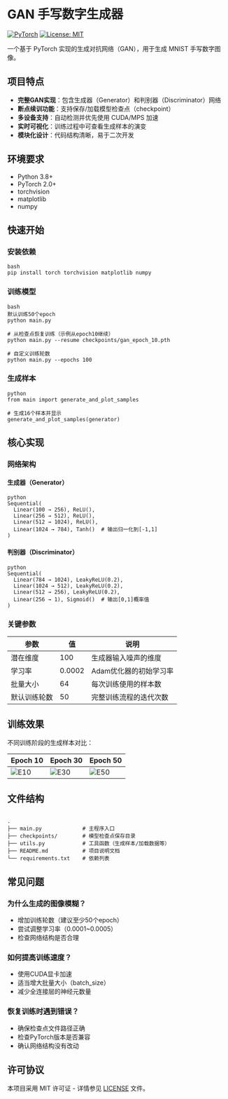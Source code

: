 
# GAN 手写数字生成器

[![PyTorch](https://img.shields.io/badge/PyTorch-1.13+-EE4C2C.svg)](https://pytorch.org)
[![License: MIT](https://img.shields.io/badge/License-MIT-yellow.svg)](https://opensource.org/licenses/MIT)

一个基于 PyTorch 实现的生成对抗网络（GAN），用于生成 MNIST 手写数字图像。

## 项目特点
- **完整GAN实现**：包含生成器（Generator）和判别器（Discriminator）网络
- **断点续训功能**：支持保存/加载模型检查点（checkpoint）
- **多设备支持**：自动检测并优先使用 CUDA/MPS 加速
- **实时可视化**：训练过程中可查看生成样本的演变
- **模块化设计**：代码结构清晰，易于二次开发

## 环境要求
- Python 3.8+
- PyTorch 2.0+
- torchvision
- matplotlib
- numpy

## 快速开始

### 安装依赖
```
bash
pip install torch torchvision matplotlib numpy
```
### 训练模型
```
bash
默认训练50个epoch
python main.py

# 从检查点恢复训练（示例从epoch10继续）
python main.py --resume checkpoints/gan_epoch_10.pth

# 自定义训练轮数
python main.py --epochs 100
```
### 生成样本
```
python
from main import generate_and_plot_samples

# 生成16个样本并显示
generate_and_plot_samples(generator)
```
## 核心实现

### 网络架构

#### 生成器（Generator）
```
python
Sequential(
  Linear(100 → 256), ReLU(),
  Linear(256 → 512), ReLU(),
  Linear(512 → 1024), ReLU(),
  Linear(1024 → 784), Tanh()  # 输出归一化到[-1,1]
)
```
#### 判别器（Discriminator）
```
python
Sequential(
  Linear(784 → 1024), LeakyReLU(0.2),
  Linear(1024 → 512), LeakyReLU(0.2),
  Linear(512 → 256), LeakyReLU(0.2),
  Linear(256 → 1), Sigmoid()  # 输出[0,1]概率值
)
```
### 关键参数
| 参数               | 值       | 说明                       |
|--------------------|----------|---------------------------|
| 潜在维度           | 100      | 生成器输入噪声的维度        |
| 学习率             | 0.0002   | Adam优化器的初始学习率      |
| 批量大小           | 64       | 每次训练使用的样本数        |
| 默认训练轮数       | 50       | 完整训练流程的迭代次数      |

## 训练效果
不同训练阶段的生成样本对比：

| Epoch 10          | Epoch 30          | Epoch 50          |
|-------------------|-------------------|-------------------|
| ![E10](assets/epoch10.png) | ![E30](assets/epoch30.png) | ![E50](assets/epoch50.png) |

## 文件结构
```

.
├── main.py             # 主程序入口
├── checkpoints/        # 模型检查点保存目录
├── utils.py            # 工具函数（生成样本/加载数据等）
├── README.md           # 项目说明文档
└── requirements.txt    # 依赖列表
```
## 常见问题

### 为什么生成的图像模糊？
- 增加训练轮数（建议至少50个epoch）
- 尝试调整学习率（0.0001~0.0005）
- 检查网络结构是否合理

### 如何提高训练速度？
- 使用CUDA显卡加速
- 适当增大批量大小（batch_size）
- 减少全连接层的神经元数量

### 恢复训练时遇到错误？
- 确保检查点文件路径正确
- 检查PyTorch版本是否兼容
- 确认网络结构没有改动

## 许可协议
本项目采用 MIT 许可证 - 详情参见 [LICENSE](LICENSE) 文件。


 

